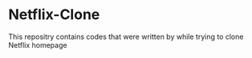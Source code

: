 # Netflix-Clone
This repositry contains codes that were written by while trying to clone Netflix homepage

